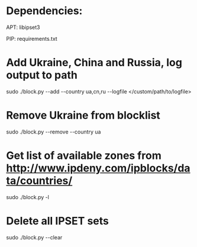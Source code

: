 # Dependencies:
APT: libipset3

PIP: requirements.txt

# Add Ukraine, China and Russia, log output to path
sudo ./block.py --add --country ua,cn,ru --logfile </custom/path/to/logfile>

# Remove Ukraine from blocklist
sudo ./block.py --remove --country ua

# Get list of available zones from http://www.ipdeny.com/ipblocks/data/countries/
sudo ./block.py -l

# Delete all IPSET sets
sudo ./block.py --clear
